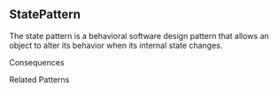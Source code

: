 StatePattern
---

The state pattern is a behavioral software design pattern that allows an object to alter its behavior when its internal state changes.

Consequences



Related Patterns

